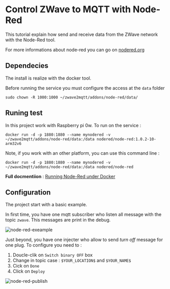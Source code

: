 # Control ZWave to MQTT with Node-Red

This tutorial explain how send and receive data from the ZWave network with the Node-Red tool.

For more informations about node-red you can go on [nodered.org](https://nodered.org/)

## Dependecies

The install is realize with the docker tool.

Before running the service you must configure the access at the `data` folder

```
sudo chown -R 1000:1000 ~/zwave2mqtt/addons/node-red/data/
```

## Runing test

In this project work with Raspberry pi 0w. To run on the service : 
```
docker run -d -p 1880:1880 --name mynodered -v ~/zwave2mqtt/addons/node-red/data:/data nodered/node-red:1.0.2-10-arm32v6
```

Note, if you work with an other platform, you can use this command line : 
```
docker run -d -p 1880:1880 --name mynodered -v ~/zwave2mqtt/addons/node-red/data:/data nodered/node-red
```

**Full docmentiion** : [Running Node-Red under Docker](https://nodered.org/docs/getting-started/docker)

## Configuration

The project start with a basic example.

In first time, you have one mqtt subscriber who listen all message with the topic `zwave`. This messages are print in the debug.

![node-red-exeample](https://user-images.githubusercontent.com/26742110/75868954-25326e00-5e09-11ea-8921-72faa2b4d5ff.JPG)

Just beyond, you have one injecter who allow to send *turn off* message for one plug. 
To configure you need to :
1. Doucle-clik on `Switch binary OFF` box
1. Change in topic case : `$YOUR_LOCATION$` and `$YOUR_NAME$`
1. Cick on `Done`
1. Click on `Deploy`

![node-red-publish](https://user-images.githubusercontent.com/26742110/75868956-26639b00-5e09-11ea-8336-d99a181c5563.JPG)

